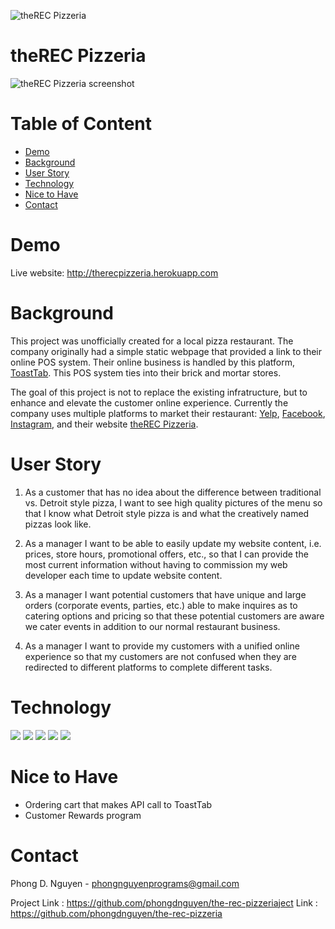 ![theREC Pizzeria](http://therecpizzeria.herokuapp.com/images/therec_logo_sm.png)
# theREC Pizzeria

![theREC Pizzeria screenshot](https://res.cloudinary.com/therecpizzeria/image/upload/v1599243540/screenshot_wnocj3.jpg)

# Table of Content

- [Demo](#demo)
- [Background](#background)
- [User Story](#user-story)
- [Technology](#technology)
- [Nice to Have](#nice-to-have)
- [Contact](#contact)

# Demo
Live website: http://therecpizzeria.herokuapp.com

# Background

This project was unofficially created for a local pizza restaurant. The company originally had a simple static webpage that provided a link to their online POS system. Their online business is handled by this platform, [ToastTab](http://toasttab.com). This POS system ties into their brick and mortar stores. 

The goal of this project is not to replace the existing infratructure, but to enhance and elevate the customer online experience. Currently the company uses multiple platforms to market their restaurant: [Yelp](http://yelp.com/therecpizzeria), [Facebook](http://fb.com/therecpizzeria), [Instagram](http://instagram.com/therecpizzeria), and their website [theREC Pizzeria](http://therecpizzeria.com).

# User Story

1. As a customer that has no idea about the difference between traditional vs. Detroit style pizza, I want to see high quality pictures of the menu so that I know what Detroit style pizza is and what the creatively named pizzas look like. 

2. As a manager I want to be able to easily update my website content, i.e. prices, store hours, promotional offers, etc., so that I can provide the most current information without having to commission my web developer each time to update website content.

3. As a manager I want potential customers that have unique and large orders (corporate events, parties, etc.) able to make inquires as to catering options and pricing so that these potential customers are aware we cater events in addition to our normal restaurant business.

4. As a manager I want to provide my customers with a unified online experience so that my customers are not confused when they are redirected to different platforms to complete different tasks.

# Technology

![](https://img.shields.io/badge/CMS-KeystoneJS_Classic-informational?style=flat-square&logoColor=6b482f&color=ed4214) ![](https://img.shields.io/badge/Storage-Mongo_Atlas-informational?style=flat-square&logoColor=6b482f&color=ed4214) ![](https://img.shields.io/badge/Template-Handlebars-informational?style=flat-square&logoColor=6b482f&color=ed4214) ![](https://img.shields.io/badge/Image_Processing-Cloudinary-informational?style=flat-square&logoColor=6b482f&color=ed4214) ![](https://img.shields.io/badge/Email-NodeMailer-informational?style=flat-square&logoColor=6b482f&color=ed4214) 

# Nice to Have

- Ordering cart that makes API call to ToastTab
- Customer Rewards program

# Contact

Phong D. Nguyen - phongnguyenprograms@gmail.com

Project Link : https://github.com/phongdnguyen/the-rec-pizzeriaject Link : https://github.com/phongdnguyen/the-rec-pizzeria